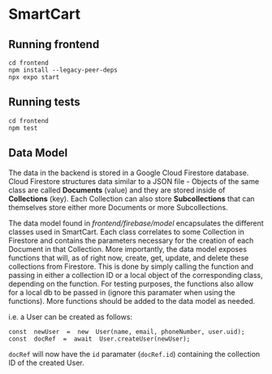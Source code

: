 

# SmartCart

## Running frontend

    cd frontend
    npm install --legacy-peer-deps
    npx expo start
## Running tests

    cd frontend
    npm test

## Data Model

 The data in the backend is stored in a Google Cloud Firestore database. Cloud Firestore structures data similar to a JSON file - Objects of the same class are called **Documents** (value) and they are stored inside of **Collections** (key). Each Collection can also store **Subcollections** that can themselves store either more Documents or more Subcollections.
 
The data model found in *frontend/firebase/model* encapsulates the different classes used in SmartCart. Each class correlates to some Collection in Firestore and contains the parameters necessary for the creation of each Document in that Collection. More importantly, the data model exposes functions that will, as of right now, create, get, update, and delete these collections from Firestore. This is done by simply calling the function and passing in either a collection ID or a local object of the corresponding class, depending on the function. For testing purposes, the functions also allow for a local db to be passed in (ignore this paramater when using the functions). More functions should be added to the data model as needed.

i.e. a User can be created as follows:

    const  newUser  =  new  User(name, email, phoneNumber, user.uid);
    const  docRef  =  await  User.createUser(newUser);


 `docRef` will now have the `id` paramater (`docRef.id`) containing the collection ID of the created User.
